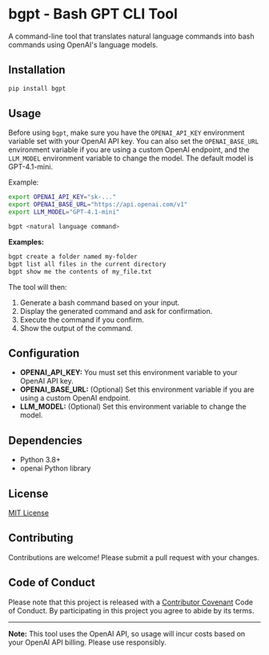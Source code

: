 # bgpt - Bash GPT CLI Tool

A command-line tool that translates natural language commands into bash commands using OpenAI's language models.

## Installation

```bash
pip install bgpt
```

## Usage

Before using `bgpt`, make sure you have the `OPENAI_API_KEY` environment variable set with your OpenAI API key. You can also set the `OPENAI_BASE_URL` environment variable if you are using a custom OpenAI endpoint, and the `LLM_MODEL` environment variable to change the model. The default model is GPT-4.1-mini.

Example:
```bash
export OPENAI_API_KEY="sk-..."
export OPENAI_BASE_URL="https://api.openai.com/v1"
export LLM_MODEL="GPT-4.1-mini"
```

```bash
bgpt <natural language command>
```

**Examples:**

```bash
bgpt create a folder named my-folder
bgpt list all files in the current directory
bgpt show me the contents of my_file.txt
```

The tool will then:

1. Generate a bash command based on your input.
2. Display the generated command and ask for confirmation.
3. Execute the command if you confirm.
4. Show the output of the command.

## Configuration

-   **OPENAI\_API_KEY:** You must set this environment variable to your OpenAI API key.
-   **OPENAI\_BASE_URL:** (Optional) Set this environment variable if you are using a custom OpenAI endpoint.
-   **LLM_MODEL:** (Optional) Set this environment variable to change the model.

## Dependencies

-   Python 3.8+
-   openai Python library

## License

[MIT License](LICENSE)

## Contributing

Contributions are welcome! Please submit a pull request with your changes.

## Code of Conduct

Please note that this project is released with a [Contributor Covenant](https://www.contributor-covenant.org/version/2/0/code_of_conduct/) Code of Conduct. By participating in this project you agree to abide by its terms.

---
**Note:** This tool uses the OpenAI API, so usage will incur costs based on your OpenAI API billing. Please use responsibly.
